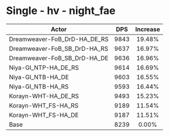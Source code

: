 # Single - hv - night_fae
| Actor | DPS | Increase |
|---|:---:|:---:|
|Dreamweaver-FoB_DrD-HA_DE_RS|9843|19.48%|
|Dreamweaver-FoB_SB_DrD-HA_RS|9637|16.97%|
|Dreamweaver-FoB_SB_DrD-HA_DE|9636|16.96%|
|Niya-GI_NTP-HA_DE_RS|9614|16.69%|
|Niya-GI_NTB-HA_DE|9603|16.55%|
|Niya-GI_NTB-HA_RS|9593|16.44%|
|Korayn-WHT-HA_DE_RS|9493|15.23%|
|Korayn-WHT_FS-HA_RS|9189|11.54%|
|Korayn-WHT_FS-HA_DE|9187|11.51%|
|Base|8239|0.00%|
